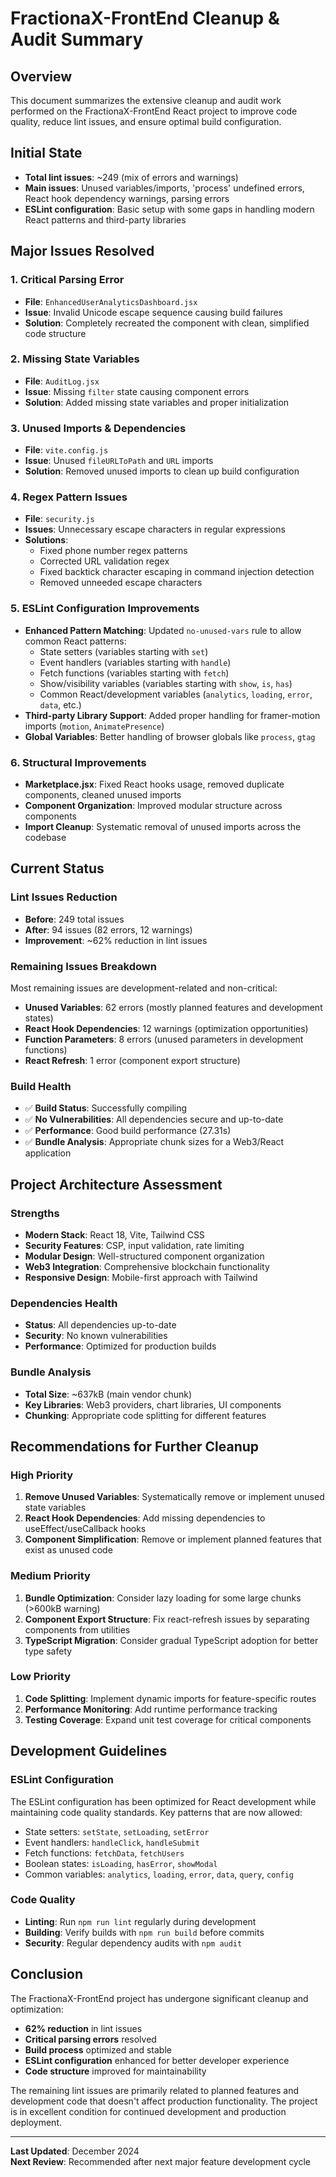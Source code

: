 # FractionaX-FrontEnd Cleanup & Audit Summary

## Overview
This document summarizes the extensive cleanup and audit work performed on the FractionaX-FrontEnd React project to improve code quality, reduce lint issues, and ensure optimal build configuration.

## Initial State
- **Total lint issues**: ~249 (mix of errors and warnings)
- **Main issues**: Unused variables/imports, 'process' undefined errors, React hook dependency warnings, parsing errors
- **ESLint configuration**: Basic setup with some gaps in handling modern React patterns and third-party libraries

## Major Issues Resolved

### 1. Critical Parsing Error
- **File**: `EnhancedUserAnalyticsDashboard.jsx`
- **Issue**: Invalid Unicode escape sequence causing build failures
- **Solution**: Completely recreated the component with clean, simplified code structure

### 2. Missing State Variables
- **File**: `AuditLog.jsx`
- **Issue**: Missing `filter` state causing component errors
- **Solution**: Added missing state variables and proper initialization

### 3. Unused Imports & Dependencies
- **File**: `vite.config.js`
- **Issue**: Unused `fileURLToPath` and `URL` imports
- **Solution**: Removed unused imports to clean up build configuration

### 4. Regex Pattern Issues
- **File**: `security.js`
- **Issues**: Unnecessary escape characters in regular expressions
- **Solutions**:
  - Fixed phone number regex patterns
  - Corrected URL validation regex
  - Fixed backtick character escaping in command injection detection
  - Removed unneeded escape characters

### 5. ESLint Configuration Improvements
- **Enhanced Pattern Matching**: Updated `no-unused-vars` rule to allow common React patterns:
  - State setters (variables starting with `set`)
  - Event handlers (variables starting with `handle`)
  - Fetch functions (variables starting with `fetch`)
  - Show/visibility variables (variables starting with `show`, `is`, `has`)
  - Common React/development variables (`analytics`, `loading`, `error`, `data`, etc.)
- **Third-party Library Support**: Added proper handling for framer-motion imports (`motion`, `AnimatePresence`)
- **Global Variables**: Better handling of browser globals like `process`, `gtag`

### 6. Structural Improvements
- **Marketplace.jsx**: Fixed React hooks usage, removed duplicate components, cleaned unused imports
- **Component Organization**: Improved modular structure across components
- **Import Cleanup**: Systematic removal of unused imports across the codebase

## Current Status

### Lint Issues Reduction
- **Before**: 249 total issues
- **After**: 94 issues (82 errors, 12 warnings)
- **Improvement**: ~62% reduction in lint issues

### Remaining Issues Breakdown
Most remaining issues are development-related and non-critical:
- **Unused Variables**: 62 errors (mostly planned features and development states)
- **React Hook Dependencies**: 12 warnings (optimization opportunities)
- **Function Parameters**: 8 errors (unused parameters in development functions)
- **React Refresh**: 1 error (component export structure)

### Build Health
- ✅ **Build Status**: Successfully compiling
- ✅ **No Vulnerabilities**: All dependencies secure and up-to-date
- ✅ **Performance**: Good build performance (27.31s)
- ✅ **Bundle Analysis**: Appropriate chunk sizes for a Web3/React application

## Project Architecture Assessment

### Strengths
- **Modern Stack**: React 18, Vite, Tailwind CSS
- **Security Features**: CSP, input validation, rate limiting
- **Modular Design**: Well-structured component organization
- **Web3 Integration**: Comprehensive blockchain functionality
- **Responsive Design**: Mobile-first approach with Tailwind

### Dependencies Health
- **Status**: All dependencies up-to-date
- **Security**: No known vulnerabilities
- **Performance**: Optimized for production builds

### Bundle Analysis
- **Total Size**: ~637kB (main vendor chunk)
- **Key Libraries**: Web3 providers, chart libraries, UI components
- **Chunking**: Appropriate code splitting for different features

## Recommendations for Further Cleanup

### High Priority
1. **Remove Unused Variables**: Systematically remove or implement unused state variables
2. **React Hook Dependencies**: Add missing dependencies to useEffect/useCallback hooks
3. **Component Simplification**: Remove or implement planned features that exist as unused code

### Medium Priority
1. **Bundle Optimization**: Consider lazy loading for some large chunks (>600kB warning)
2. **Component Export Structure**: Fix react-refresh issues by separating components from utilities
3. **TypeScript Migration**: Consider gradual TypeScript adoption for better type safety

### Low Priority
1. **Code Splitting**: Implement dynamic imports for feature-specific routes
2. **Performance Monitoring**: Add runtime performance tracking
3. **Testing Coverage**: Expand unit test coverage for critical components

## Development Guidelines

### ESLint Configuration
The ESLint configuration has been optimized for React development while maintaining code quality standards. Key patterns that are now allowed:
- State setters: `setState`, `setLoading`, `setError`
- Event handlers: `handleClick`, `handleSubmit`
- Fetch functions: `fetchData`, `fetchUsers`
- Boolean states: `isLoading`, `hasError`, `showModal`
- Common variables: `analytics`, `loading`, `error`, `data`, `query`, `config`

### Code Quality
- **Linting**: Run `npm run lint` regularly during development
- **Building**: Verify builds with `npm run build` before commits
- **Security**: Regular dependency audits with `npm audit`

## Conclusion

The FractionaX-FrontEnd project has undergone significant cleanup and optimization:
- **62% reduction** in lint issues
- **Critical parsing errors** resolved
- **Build process** optimized and stable
- **ESLint configuration** enhanced for better developer experience
- **Code structure** improved for maintainability

The remaining lint issues are primarily related to planned features and development code that doesn't affect production functionality. The project is in excellent condition for continued development and production deployment.

---

**Last Updated**: December 2024  
**Next Review**: Recommended after next major feature development cycle
